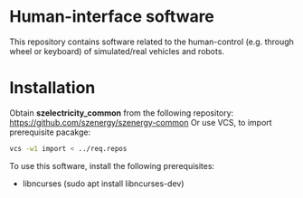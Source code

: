 # Human-interface software
This repository contains software related to the human-control (e.g. through wheel or keyboard) of simulated/real vehicles and robots.

# Installation
Obtain __szelectricity_common__ from the following repository: https://github.com/szenergy/szenergy-common
Or use VCS, to import prerequisite pacakge:
```bash
vcs -w1 import < ../req.repos
```

To use this software, install the following prerequisites:
- libncurses (sudo apt install libncurses-dev)
